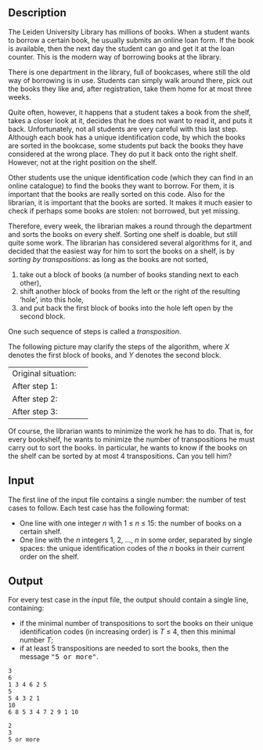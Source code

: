 <h2>Description</h2><p><p>The Leiden University Library has millions of books. When a student wants to borrow a certain book, he usually submits an online loan form. If the book is available, then the next day the student can go and get it at the loan counter. This is the modern way of borrowing books at the library.</p><p>There is one department in the library, full of bookcases, where still the old way of borrowing is in use. Students can simply walk around there, pick out the books they like and, after registration, take them home for at most three weeks.</p><p>Quite often, however, it happens that a student takes a book from the shelf, takes a closer look at it, decides that he does not want to read it, and puts it back. Unfortunately, not all students are very careful with this last step. Although each book has a unique identification code, by which the books are sorted in the bookcase, some students put back the books they have considered at the wrong place. They do put it back onto the right shelf. However, not at the right position on the shelf.</p><p>Other students use the unique identification code (which they can find in an online catalogue) to find the books they want to borrow. For them, it is important that the books are really sorted on this code. Also for the librarian, it is important that the books are sorted. It makes it much easier to check if perhaps some books are stolen: not borrowed, but yet missing.</p><p>Therefore, every week, the librarian makes a round through the department and sorts the books on every shelf. Sorting one shelf is doable, but still quite some work. The librarian has considered several algorithms for it, and decided that the easiest way for him to sort the books on a shelf, is by <i>sorting by transpositions</i>: as long as the books are not sorted,</p><ol><li>take out a block of books (a number of books standing next to each other),</li><li>shift another block of books from the left or the right of the resulting ‘hole’, into this hole,</li><li>and put back the first block of books into the hole left open by the second block.</li></ol><p>One such sequence of steps is called a <i>transposition</i>.</p><p>The following picture may clarify the steps of the algorithm, where <i>X</i> denotes the first block of books, and <i>Y</i> denotes the second block.</p><table align="center" border="0"><tbody><tr><td>Original situation:</td><td></td></tr><tr><td>After step 1:</td><td></td></tr><tr><td>After step 2:</td><td></td></tr><tr><td>After step 3:</td><td></td></tr></tbody></table><p>Of course, the librarian wants to minimize the work he has to do. That is, for every bookshelf, he wants to minimize the number of transpositions he must carry out to sort the books. In particular, he wants to know if the books on the shelf can be sorted by at most 4 transpositions. Can you tell him?</p></p><h2>Input</h2><p><p>The first line of the input file contains a single number: the number of test cases to follow. Each test case has the following format:</p><ul><li>One line with one integer <i>n</i> with 1 ≤ <i>n</i> ≤ 15: the number of books on a certain shelf.</li><li>One line with the <i>n</i> integers 1, 2, …, <i>n</i> in some order, separated by single spaces: the unique identification codes of the <i>n</i> books in their current order on the shelf.</li></ul></p><h2>Output</h2><p><p>For every test case in the input file, the output should contain a single line, containing:</p><ul><li>if the minimal number of transpositions to sort the books on their unique identification codes (in increasing order) is <i>T</i> ≤ 4, then this minimal number <i>T</i>;</li><li>if at least 5 transpositions are needed to sort the books, then the message <tt>"5 or more"</tt>.</li></ul></p>

<pre><code class="language-input1">3
6
1 3 4 6 2 5
5
5 4 3 2 1
10
6 8 5 3 4 7 2 9 1 10</code></pre>

<pre><code class="language-output1">2
3
5 or more</code></pre>

